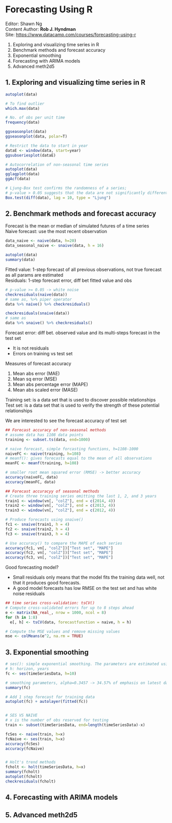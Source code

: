 # Forecasting Using R

Editor: Shawn Ng<br>
Content Author: **Rob J. Hyndman**<br>
Site: https://www.datacamp.com/courses/forecasting-using-r<br>

1. Exploring and visualizing time series in R
2. Benchmark methods and forecast accuracy
3. Exponential smoothing
4. Forecasting with ARIMA models
5. Advanced meth2d5 


## 1. Exploring and visualizing time series in R
```r
autoplot(data)

# To find outlier
which.max(data)

# No. of obs per unit time
frequency(data)

ggseasonplot(data)
ggseasonplot(data, polar=T)

# Restrict the data to start in year
dataE <- window(data, start=year)
ggsubseriesplot(dataE)

# Autocorrelation of non-seasonal time series
autoplot(data)
gglagplot(data)
ggAcf(data)

# Ljung-Box test confirms the randomness of a series; 
# p-value > 0.05 suggests that the data are not significantly different from white noise
Box.test(diff(data), lag = 10, type = "Ljung")
```





## 2. Benchmark methods and forecast accuracy
Forecast is the mean or median of simulated futures of a time series<br>
Naive forecast: use the most recent observation

```r
data_naive <- naive(data, h=20)
data_seasonal_naive <- snaive(data, h = 16)

autoplot(data)
summary(data)
```

Fitted value: 1-step forecast of all previous observations, not true forecast as all params are estimated<br>
Residuals: 1-step forecast error, diff bet fitted value and obs

```r
# p-value >= 0.05 -> white noise
checkresiduals(naive(data))
# same as, %>% piper operator
data %>% naive() %>% checkresiduals()

checkresiduals(snaive(data))
# same as
data %>% snaive() %>% checkresiduals()
```

Forecast error: diff bet. observed value and its multi-steps forecast in the test set
* It is not residuals
* Errors on training vs test set

Measures of forecast accuracy
1. Mean abs error (MAE)
2. Mean sq error (MSE)
3. Mean abs percentage error (MAPE)
4. Mean abs scaled error (MASE)

Training set: is a data set that is used to discover possible relationships<br>
Test set: is a data set that is used to verify the strength of these potential relationships

We are interested to see the forecast accuracy of test set

```r
## Forecast accuracy of non-seasonal methods
# assume data has 1108 data points
training <- subset.ts(data, end=1000)

# naive forecast, simple forcasting functions, h=1108-1000
naiveFC <- naive(training, h=108)
# meanf(): gives forecasts equal to the mean of all observations
meanFC <- meanf(training, h=108)

# smaller root mean squared error (RMSE) -> better accuracy
accuracy(naiveFC, data)
accuracy(meanFC, data)

## Forecast accuracyy of seasonal methods
# Create three training series omitting the last 1, 2, and 3 years
train1 <- window(vn[, "colZ"], end = c(2014, 4))
train2 <- window(vn[, "colZ"], end = c(2013, 4))
train3 <- window(vn[, "colZ"], end = c(2012, 4))

# Produce forecasts using snaive()
fc1 <- snaive(train1, h = 4)
fc2 <- snaive(train2, h = 4)
fc3 <- snaive(train3, h = 4)

# Use accuracy() to compare the MAPE of each series
accuracy(fc1, vn[, "colZ"])["Test set", "MAPE"]
accuracy(fc2, vn[, "colZ"])["Test set", "MAPE"]
accuracy(fc3, vn[, "colZ"])["Test set", "MAPE"]
```

Good forecasting model?
* Small residuals only means that the model fits the training data well, not that it produces good forecasts.
* A good model forecasts has low RMSE on the test set and has white noise residuals

```r
## time series cross-validation: tsCV()
# Compute cross-validated errors for up to 8 steps ahead
e <- matrix(NA_real_, nrow = 1000, ncol = 8)
for (h in 1:8)
  e[, h] <- tsCV(data, forecastfunction = naive, h = h)

# Compute the MSE values and remove missing values
mse <- colMeans(e^2, na.rm = TRUE)
```





## 3. Exponential smoothing
```r
# ses(): simple exponential smoothing. The parameters are estimated using least squares estimation.
# h: horizon, years
fc <- ses(timeSeriesData, h=10)

# smoothing parameters, alpha=0.3457 -> 34.57% of emphasis on latest data
summary(fc)

# Add 1 step forecast for training data
autoplot(fc) + autolayer(fitted(fc))


# SES VS NAIVE
# x is the number of obs reserved for testing
train <- subset(timeSeriesData, end=length(timeSeriesData)-x)

fcSes <- naive(train, h=x)
fcNaive <- ses(train, h=x)
accuracy(fcSes)
accuracy(fcNaive)


# Holt's trend methods
fcholt <- holt(timeSeriesData, h=x)
summary(fcholt)
autoplot(fcholt)
checkresiduals(fcholt)
```

## 4. Forecasting with ARIMA models


## 5. Advanced meth2d5


